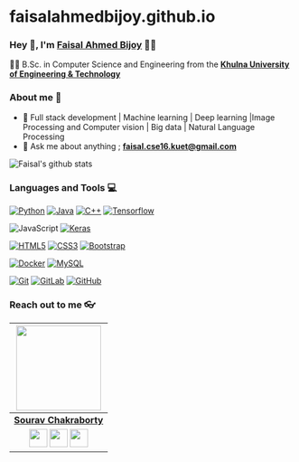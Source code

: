 # faisalahmedbijoy.github.io

### Hey 👋, I'm **[Faisal Ahmed Bijoy](https://www.linkedin.com/in/faisal-ahmed-2a71581b1/)** 👨‍💻



👨‍🎓 B.Sc. in Computer Science and Engineering from the **[Khulna University of Engineering & Technology](http://www.kuet.ac.bd)** 

### About me :eyes:

- :dart: Full stack development | Machine learning | Deep learning |Image Processing and Computer vision | Big data | Natural Language Processing   
- :e-mail: Ask me about anything ; **faisal.cse16.kuet@gmail.com**

![Faisal's github stats](https://github-readme-stats.vercel.app/api?username=FaisalAhmedBijoy&show_icons=true&hide_border=false)

### Languages and Tools :computer:

[![Python](https://img.shields.io/badge/-Python-black?style=flat&logo=python&link=https://github.com/Dream-kid)](https://github.com/FaisalAhmedBijoy) [![Java](https://img.shields.io/badge/Java-orange?style=flat&logo=java&logoColor=white&link=https://github.com/Dream-kid)](https://github.com/FaisalAhmedBijoy) [![C++](https://img.shields.io/badge/-C/C%2B%2B-%2300599C?style=flat&logo=C%2B%2B&logoColor=ffffff)](https://github.com/FaisalAhmedBijoy) [![Tensorflow](https://img.shields.io/badge/-Tensorflow-gray?style=flat&logo=tensorflow&link=https://github.com/FaisalAhmedBijoy)](https://github.com/FaisalAhmedBijoy) 

![JavaScript](https://img.shields.io/badge/-JavaScript-black?style=flat&logo=javascript&link=https://github.com/FaisalAhmedBijoy) [![Keras](https://img.shields.io/badge/-Keras-red?style=flat&logo=keras&link=https://github.com/FaisalAhmedBijoy)](https://github.com/FaisalAhmedBijoy) 

[![HTML5](https://img.shields.io/badge/-HTML5-E34F26?style=flat&logo=html5&logoColor=white&link=https://github.com/FaisalAhmedBijoy)](https://github.com/FaisalAhmedBijoy) [![CSS3](https://img.shields.io/badge/-CSS3-1572B6?style=flat&logo=css3&link=https://github.com/FaisalAhmedBijoy)](https://github.com/FaisalAhmedBijoy) [![Bootstrap](https://img.shields.io/badge/-Bootstrap-563D7C?style=flat&logo=bootstrap&link=https://github.com/FaisalAhmedBijoy)](https://github.com/FaisalAhmedBijoy)


[![Docker](https://img.shields.io/badge/-Docker-black?style=flat&logo=docker&link=https://github.com/FaisalAhmedBijoy)](https://github.com/FaisalAhmedBijoy) 
[![MySQL](https://img.shields.io/badge/-MySQL-black?style=flat&logo=mysql&link=https://github.com/FaisalAhmedBijoy)](https://github.com/FaisalAhmedBijoy)

[![Git](https://img.shields.io/badge/-Git-black?style=flat&logo=git&link=https://github.com/FaisalAhmedBijoy)](https://github.com/FaisalAhmedBijoy) [![GitLab](https://img.shields.io/badge/-GitLab-FCA121?style=flat&logo=gitlab&link=https://github.com/FaisalAhmedBijoy)](https://gitlab.com/FaisalAhmedBijoy) [![GitHub](https://img.shields.io/badge/-GitHub-181717?style=flat&logo=github&link=https://github.com/FaisalAhmedBijoy)](https://github.com/FaisalAhmedBijoy)

### Reach out to me 👓

|  <a href="https://faisalahmedbijoy.github.io/"><img src="https://icon-library.net//images/icon-programmer/icon-programmer-14.jpg" width="150px" height="150px" /></a> |
|:---------------------------------------------------------------------------------------------------------------------------------------: |
|       **[Sourav Chakraborty](https://www.researchgate.net/profile/Soarov_Chakraborty)**                                                                                |
|<a href="https://github.com/FaisalAhmedBijoy"><img src="https://cdn.iconscout.com/icon/free/png-256/github-108-438008.png" width="32px" height="32px"></a> <a href="https://www.facebook.com/profile.php?id=100002596378979"><img src="https://i.ibb.co/zmYNW4p/facebook.png" width="32px" height="32px"></a> <a href="https://www.linkedin.com/in/faisal-ahmed-2a71581b1/"><img src="https://i.ibb.co/Kx2GSrT/linkedin.png" width="32px" height="32px"></a> |










<!--
**FaisalAhmedBijoy/FaisalAhmedBijoy** is a ✨ _special_ ✨ repository because its `README.md` (this file) appears on your GitHub profile.

Here are some ideas to get you started:

- 🔭 I’m currently working on ...
- 🌱 I’m currently learning ...
- 👯 I’m looking to collaborate on ...
- 🤔 I’m looking for help with ...
- 💬 Ask me about ...
- 📫 How to reach me: ...
- 😄 Pronouns: ...
- ⚡ Fun fact: ...
-->
